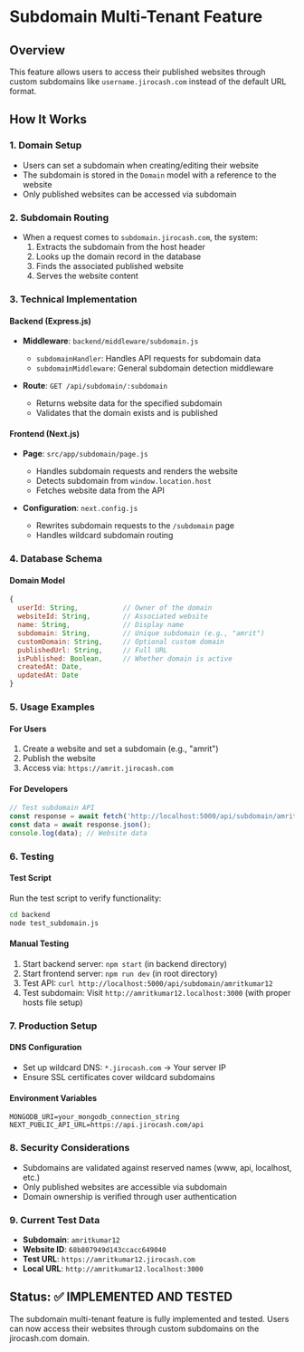# Subdomain Multi-Tenant Feature

## Overview
This feature allows users to access their published websites through custom subdomains like `username.jirocash.com` instead of the default URL format.

## How It Works

### 1. Domain Setup
- Users can set a subdomain when creating/editing their website
- The subdomain is stored in the `Domain` model with a reference to the website
- Only published websites can be accessed via subdomain

### 2. Subdomain Routing
- When a request comes to `subdomain.jirocash.com`, the system:
  1. Extracts the subdomain from the host header
  2. Looks up the domain record in the database
  3. Finds the associated published website
  4. Serves the website content

### 3. Technical Implementation

#### Backend (Express.js)
- **Middleware**: `backend/middleware/subdomain.js`
  - `subdomainHandler`: Handles API requests for subdomain data
  - `subdomainMiddleware`: General subdomain detection middleware

- **Route**: `GET /api/subdomain/:subdomain`
  - Returns website data for the specified subdomain
  - Validates that the domain exists and is published

#### Frontend (Next.js)
- **Page**: `src/app/subdomain/page.js`
  - Handles subdomain requests and renders the website
  - Detects subdomain from `window.location.host`
  - Fetches website data from the API

- **Configuration**: `next.config.js`
  - Rewrites subdomain requests to the `/subdomain` page
  - Handles wildcard subdomain routing

### 4. Database Schema

#### Domain Model
```javascript
{
  userId: String,           // Owner of the domain
  websiteId: String,        // Associated website
  name: String,             // Display name
  subdomain: String,        // Unique subdomain (e.g., "amrit")
  customDomain: String,     // Optional custom domain
  publishedUrl: String,     // Full URL
  isPublished: Boolean,     // Whether domain is active
  createdAt: Date,
  updatedAt: Date
}
```

### 5. Usage Examples

#### For Users
1. Create a website and set a subdomain (e.g., "amrit")
2. Publish the website
3. Access via: `https://amrit.jirocash.com`

#### For Developers
```javascript
// Test subdomain API
const response = await fetch('http://localhost:5000/api/subdomain/amrit');
const data = await response.json();
console.log(data); // Website data
```

### 6. Testing

#### Test Script
Run the test script to verify functionality:
```bash
cd backend
node test_subdomain.js
```

#### Manual Testing
1. Start backend server: `npm start` (in backend directory)
2. Start frontend server: `npm run dev` (in root directory)
3. Test API: `curl http://localhost:5000/api/subdomain/amritkumar12`
4. Test subdomain: Visit `http://amritkumar12.localhost:3000` (with proper hosts file setup)

### 7. Production Setup

#### DNS Configuration
- Set up wildcard DNS: `*.jirocash.com` → Your server IP
- Ensure SSL certificates cover wildcard subdomains

#### Environment Variables
```env
MONGODB_URI=your_mongodb_connection_string
NEXT_PUBLIC_API_URL=https://api.jirocash.com/api
```

### 8. Security Considerations
- Subdomains are validated against reserved names (www, api, localhost, etc.)
- Only published websites are accessible via subdomain
- Domain ownership is verified through user authentication

### 9. Current Test Data
- **Subdomain**: `amritkumar12`
- **Website ID**: `68b807949d143ccacc649040`
- **Test URL**: `https://amritkumar12.jirocash.com`
- **Local URL**: `http://amritkumar12.localhost:3000`

## Status: ✅ IMPLEMENTED AND TESTED

The subdomain multi-tenant feature is fully implemented and tested. Users can now access their websites through custom subdomains on the jirocash.com domain.
